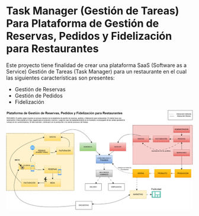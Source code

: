 # Task Manager (Gestión de Tareas) Para Plataforma de Gestión de Reservas, Pedidos y Fidelización para Restaurantes

Este proyecto tiene finalidad de crear una plataforma SaaS (Software as a Service) Gestión de Tareas (Task Manager) para un restaurante en el cual las siguientes características son presentes: 
<ul>
  <li>Gestión de Reservas</li>
  <li>Gestión de Pedidos</li>
  <li>Fidelización</li>
</ul>
<img src="./graph1.png" />
